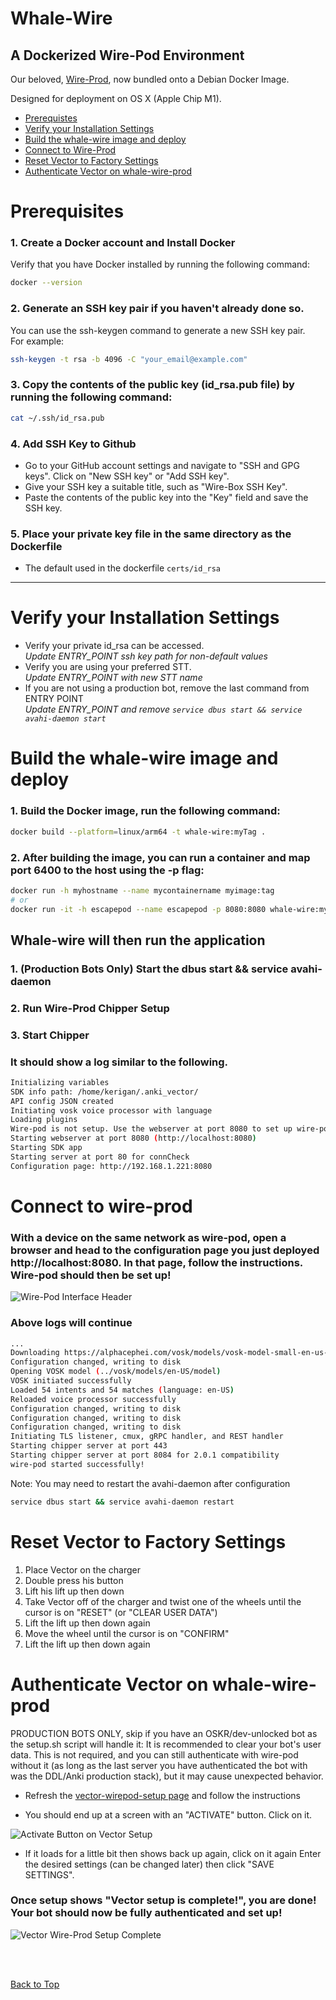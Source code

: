 # Whale-Wire 

## A Dockerized Wire-Pod Environment

Our beloved, [Wire-Prod](https://github.com/kercre123/wire-pod), now bundled onto a Debian Docker Image. 

Designed for deployment on OS X (Apple Chip M1). 

- [Prerequistes](#prerequisites)
- [Verify your Installation Settings](#verify-your-installation-settings)
- [Build the whale-wire image and deploy](#build-the-whale-wire-image-and-deploy)
- [Connect to Wire-Prod](#connect-to-wire-prod)
- [Reset Vector to Factory Settings](#reset-vector-to-factory-settings)
- [Authenticate Vector on whale-wire-prod](#authenticate-vector-on-whale-wire-prod)

# Prerequisites

### 1. Create a Docker account and Install Docker
Verify that you have Docker installed by running the following command:
``` sh
docker --version
```

### 2. Generate an SSH key pair if you haven't already done so. 
You can use the ssh-keygen command to generate a new SSH key pair. </br>
For example:
``` sh
ssh-keygen -t rsa -b 4096 -C "your_email@example.com"
```

### 3. Copy the contents of the public key (id_rsa.pub file) by running the following command:
``` sh
cat ~/.ssh/id_rsa.pub
```

### 4. Add SSH Key to Github
* Go to your GitHub account settings and navigate to "SSH and GPG keys". Click on "New SSH key" or "Add SSH key". 
* Give your SSH key a suitable title, such as "Wire-Box SSH Key".
* Paste the contents of the public key into the "Key" field and save the SSH key.

### 5. Place your private key file in the same directory as the Dockerfile
* The default used in the dockerfile `certs/id_rsa`

<hr>

# Verify your Installation Settings

* Verify your private id_rsa can be accessed. </br>
    _Update ENTRY_POINT ssh key path for non-default values_
* Verify you are using your preferred STT. </br>
    _Update ENTRY_POINT with new STT name_
* If you are not using a production bot, remove the last command from ENTRY POINT </br>
    _Update ENTRY_POINT and remove `service dbus start && service avahi-daemon start`_

# Build the whale-wire image and deploy

### 1. Build the Docker image, run the following command:
``` sh
docker build --platform=linux/arm64 -t whale-wire:myTag .
```

### 2. After building the image, you can run a container and map port 6400 to the host using the -p flag:

``` sh
docker run -h myhostname --name mycontainername myimage:tag
# or 
docker run -it -h escapepod --name escapepod -p 8080:8080 whale-wire:myTag
```

## Whale-wire will then run the application
### 1. (Production Bots Only) Start the dbus start && service avahi-daemon
### 2. Run Wire-Prod Chipper Setup
### 3. Start Chipper

### It should show a log similar to the following.
``` sh
Initializing variables
SDK info path: /home/kerigan/.anki_vector/
API config JSON created
Initiating vosk voice processor with language 
Loading plugins
Wire-pod is not setup. Use the webserver at port 8080 to set up wire-pod.
Starting webserver at port 8080 (http://localhost:8080)
Starting SDK app
Starting server at port 80 for connCheck
Configuration page: http://192.168.1.221:8080
```

# Connect to wire-prod

### With a device on the same network as wire-pod, open a browser and head to the configuration page you just deployed http://localhost:8080. In that page, follow the instructions. Wire-pod should then be set up!

![Wire-Pod Interface Header](https://github.com/brennacclark/whale-wire/blob/main/assets/wireProdConfigHeader.png)

### Above logs will continue
``` sh
...
Downloading https://alphacephei.com/vosk/models/vosk-model-small-en-us-0.15.zip to /tmp/vosk-model-small-en-us-0.15.zip
Configuration changed, writing to disk
Opening VOSK model (../vosk/models/en-US/model)
VOSK initiated successfully
Loaded 54 intents and 54 matches (language: en-US)
Reloaded voice processor successfully
Configuration changed, writing to disk
Configuration changed, writing to disk
Configuration changed, writing to disk
Initiating TLS listener, cmux, gRPC handler, and REST handler
Starting chipper server at port 443
Starting chipper server at port 8084 for 2.0.1 compatibility
wire-pod started successfully!
```

Note: You may need to restart the avahi-daemon after configuration

``` sh
service dbus start && service avahi-daemon restart
```

# Reset Vector to Factory Settings

1. Place Vector on the charger
1. Double press his button
1. Lift his lift up then down
1. Take Vector off of the charger and twist one of the wheels until the cursor is on "RESET" (or "CLEAR USER DATA")
1. Lift the lift up then down again
1. Move the wheel until the cursor is on "CONFIRM"
1. Lift the lift up then down again


# Authenticate Vector on whale-wire-prod 

PRODUCTION BOTS ONLY, skip if you have an OSKR/dev-unlocked bot as the setup.sh script will handle it: It is recommended to clear your bot's user data. This is not required, and you can still authenticate with wire-pod without it (as long as the last server you have authenticated the bot with was the DDL/Anki production stack), but it may cause unexpected behavior.

- Refresh the [vector-wirepod-setup page](https://keriganc.com/vector-wirepod-setup/html/main.html) and follow the instructions

- You should end up at a screen with an "ACTIVATE" button. Click on it.

![Activate Button on Vector Setup](https://github.com/brennacclark/whale-wire/blob/main/assets/wireProdActivate.png)

- If it loads for a little bit then shows back up again, click on it again
Enter the desired settings (can be changed later) then click "SAVE SETTINGS".

### Once setup shows "Vector setup is complete!", you are done! Your bot should now be fully authenticated and set up!

![Vector Wire-Prod Setup Complete](https://github.com/brennacclark/whale-wire/blob/main/assets/vectorSetupComplete.png)


</br>
</br>

</hr>

[Back to Top](#whale-wire)

